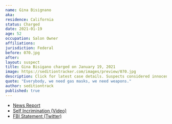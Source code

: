 ```yaml
---
name: Gina Bisignano
aka:
residence: California
status: Charged
date: 2021-01-19
age: 52
occupation: Salon Owner
affiliations:
jurisdiction: Federal
before: 070.jpg
after:
layout: suspect
title: Gina Bisigano charged on January 19, 2021
image: https://seditiontracker.com/images/preview/070.jpg
description: Click for latest case details. Suspects considered innocent until proven guilty.
quote: "Everybody, we need gas masks, we need weapons."
author: seditiontrack
published: true
---
```


- [News Report](https://losangeles.cbslocal.com/2021/01/19/beverly-hills-salon-owner-gina-bisignano-2-others-arrested-for-capitol-riots/)
- [Self Incrimination (Video)](https://twitter.com/waterspider__/status/1349422388396494850)
- [FBI Statement (Twitter)](https://twitter.com/FBILosAngeles/status/1351604985210040326?s=20)